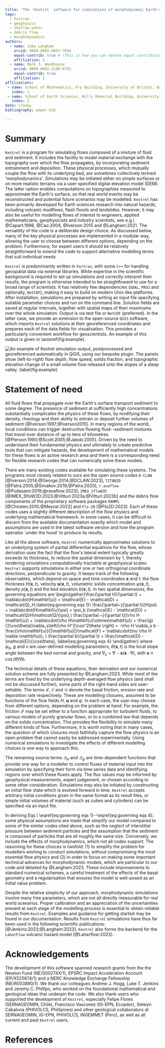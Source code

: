 ```yaml
---
title: 'The `Kestrel` software for simulations of morphodynamic Earth-surface flows'
tags:
  - Fortran
  - geophysics
  - shallow water
  - debris flow
  - morphodynamics
authors:
  - name: Jake Langham
    orcid: 0000-0001-9857-7016
    equal-contrib: true # (This is how you can denote equal contributions between multiple authors)
    affiliation: 1
  - name: Mark J. Woodhouse
    orcid: 0000-0002-2198-6791
    equal-contrib: true
    affiliation: 2
affiliations:
 - name: School of Mathematics, Fry Building, University of Bristol, Bristol, BS8 1UG, UK
   index: 1
 - name: School of Earth Sciences, Wills Memorial Building, University of Bristol, Bristol, BS8 1RJ, UK
   index: 2
date: \today
bibliography: paper.bib

---
```


# Summary

`Kestrel` is a program for simulating flows composed of a
mixture of fluid and sediment. It includes the facility to model material
exchange with the topography over which the flow propagates, by incorporating
sediment entrainment and deposition. These physical processes, which mutually
couple the flow with its underlying bed, are sometimes collectively termed
'morphodynamics'.  Simulations may be initiated either on simple surfaces or on
more realistic terrains via a user-specified digital elevation model (DEM). The
latter option enables computations on topographies measured to approximate the
Earth's surface, so that real world events may be reconstructed and potential
future scenarios may be modelled. `Kestrel` has been primarily developed for
Earth sciences research into natural hazards, including volcanic mudflows, flash
floods and landslides. However, it may also be useful for modelling flows of
interest to engineers, applied mathematicians, geophysicists and industry
scientists, see e.g.\ @Capart:1998, @Cao:2004, @Iverson:2015 and
@Langham:2021. The versatility of the code is a deliberate design choice. As
discussed below, many of the key physical processes are implemented in a modular
way, allowing the user to choose between different options, depending on the
problem. Furthermore, for expert users it should be relatively straightforward
to extend the code to support alternative modelling terms that suit individual
needs.

`Kestrel` is predominantly written in `Fortran`, with some `C++` for handling
geospatial data via external libraries.  While expertise in the scientific
background is required to set up simulations and correctly interpret their
results, the program is otherwise intended to be straightfoward to use for a
broad range of scientists.  It has relatively few dependencies (`GDAL`, `PROJ`
and optionally, `NetCDF`), making it easy to build on modern Unix-like
platforms.  After installation, simulations are prepared by writing an input
file specifying suitable parameter choices and run on the command line.
Solution fields are saved at regular intervals, together with spatial maps of
their maximums over the whole simulation. Output is via text file or `NetCDF`
(preferred).  In the latter case, we provide an extension to the open-source
`QGIS` software, which imports `Kestrel` solutions at their georeferenced
coordinates and prepares each of the data fields for visualisation.  This
provides a particularly convenient workflow for geoscientists.  An example of
this output is given in \autoref{fig:example}.

![An example of `Kestrel` simulation output, postprocessed and georeferenced
automatically in `QGIS`, using our bespoke plugin.  The panels show
(left-to-right) flow depth, flow speed, solids fraction, and topographic
elevation change of a small volume flow released onto the slopes of a steep
valley.
\label{fig:example}](example.png)

# Statement of need

All fluid flows that propagate over the Earth's surface transport sediment to
some degree. The presence of sediment at sufficiently high concentrations
substantially complicates the physics of these flows, by modifying their
density, rheology and their ability to entrain or deposit further volumes
of sediment [@Iverson:1997;@Iverson2015]. In many regions of the world, local conditions can trigger
destructive flowing fluid--sediment mixtures that travel over distance of up to tens of
kilometres [@Pierson:1990;@Scott:2005;@Jakob:2005]. Driven by the need to understand their fundamental physics and
ultimately to create predictive tools that can mitigate hazards, the development
of mathematical models for these flows is an active research area and there is a
corresponding need for flexible research codes that can numerically solve these
models. 

There are many existing codes available for simulating these systems. The
programs most closely related to ours are the open source codes `D-CLAW`
[@Iverson:2014;@George:2014;@DCLAW:2023], `TITAN2D`
[@Patra:2005;@Simakov:2019;@Patra:2020], `r.avaflow`
[@Pudasaini:2019;@ravaflow:2023], `IMEX_SfloW2D`
[@IMEX_SfloW2D:2023;@Vitturi:2023a;@Vitturi:2023b] and the debris flow
components of the proprietary software packages `RAMMS`
[@Christen:2010;@Meyrat:2022] and `Flo-2D` [@Flo2D:2023].  Each of these codes
uses a slightly different description of the flow physics and underlying
mathematical framework. In some cases, it can be difficult to discern from the
available documentation exactly which model and assumptions are used in the
latest software version and how the program operates `under the hood' to produce
its results. 

Like all the above software, `Kestrel` numerically approximates solutions to an
underlying system of partial differential equations for the flow, whose
derivation uses the fact that the flow's lateral extent typically greatly
exceeds its thickness, to reduce the spatial dimension by 1, thereby rendering
simulations computationally tractable at geophysical scales. `Kestrel` supports
simulations in either one or two orthogonal coordinate directions, perpendicular
to gravity. It keeps track of the following
observables, which depend on space and time coordinates $\mathbf{x}$ and $t$: the flow thickness $H(\mathbf{x},t)$, velocity
$\mathbf{u}(\mathbf{x},t)$, volumetric solids concentration $\psi(\mathbf{x},t)$, density
$\rho(\mathbf{x},t)$ and the bed elevation $b(\mathbf{x},t)$. 
In two spatial dimensions, the governing equations are
\begin{gather}\frac{\partial H}{\partial t} +
\nabla\cdot(H\mathbf{u}) = \mathcal{E} - \mathcal{D} + \mathcal{Q}_H,\label{eq:governing eqs 1}\\
\frac{\partial~}{\partial t}(H\psi) +
\nabla\cdot(H\mathbf{u}\psi) = \psi_b (\mathcal{E} - \mathcal{D}) +
\mathcal{Q}_H\mathcal{Q}_{\psi},\\
\frac{\partial ~}{\partial t}(\rho H \mathbf{u}) + 
\nabla\cdot(\rho H\mathbf{u}\otimes\mathbf{u}) + 
\frac{g}{2\cos\theta}\nabla_s\left(\rho H^2\cos^2\theta \right) = 
-\rho H \nabla_s b - \frac{\rho\mathbf{u}}{|\mathbf{u}|}\mathcal{F} + \nabla\cdot(\nu \rho H \nabla \mathbf{u}), \\
\frac{\partial b}{\partial t} = \frac{\mathcal{D} - \mathcal{E}}{\cos\theta},
\label{eq:governing eqs 4}
\end{gather}
where $\psi_b$, $g$ and $\nu$ are user-defined modelling parameters,
$\theta(\mathbf{x},t)$ is the local slope angle between the bed normal and
gravity, and $\nabla_s = \nabla - \mathbf{s}(\mathbf{s}\cdot\nabla)$, 
with $\mathbf{s} \equiv \cos(\theta)\nabla b$.

The technical details of these equations, their derivation and our numerical
solution scheme are fully presented by @Langham:2023.  While most of the terms
are fixed by the underlying depth-averaged flow physics (and shall not be
discussed further), some parts of the right-hand sides are user-settable.  The
terms $\mathcal{F}$, $\mathcal{E}$ and $\mathcal{D}$ denote the basal friction,
erosion rate and deposition rate respectively. These are modelling closures,
assumed to be functions of the flow fields $H$, $\mathbf{u}$ and $\psi$. In each
case, the user may choose from different options, depending on the problem at
hand. For example, the friction $\mathcal{F}$ may be set either to a function
appropriate for turbulent fluids, to various models of purely granular flows, or
to a combined law that depends on the solids concentration.  This provides the
flexibility to simulate many different kinds of flow.  Furthermore, it is worth
noting that in many cases, the question of which closures most faithfully
capture the flow physics is an open problem that cannot easily be addressed
experimentally.  Using numerical simulations to investigate the effects of
different modelling choices is one way to approach this.

The remaining source terms $\mathcal{Q}_H$ and $\mathcal{Q}_{\psi}$ are
time-dependent functions that provide one way for a modeller to control fluxes
of material input into the simulation by specifying their form via time series
data and identifying regions over which these fluxes apply. The flux values may
be informed by geophysical measurements, expert judgement, or chosen according
to some other consideration. Simulations may also be initiated by constructing
an initial flow state which is evolved forward in time. `Kestrel` accepts
arbitrary initial conditions given in the same format as its result files, or
simple initial volumes of material (such as cubes and cylinders) can be
specified via an input file.

In deriving Eqs.\ \eqref{eq:governing eqs 1}--\eqref{eq:governing eqs 4}, some
physical assumptions are made that simplify our model compared to some of the
similar codes cited above, such as the neglect of interstitial pressure between
sediment particles and the assumption that the sediment is composed of particles
that are all roughly the same size.  Conversely, we include the effects of
morphodynamics, which not all codes support. The reasoning for these choices is
twofold: (1) to simplify the problem for modellers wishing to conduct
simulations, without compromising the most essential flow physics and (2) in
order to focus on making some important technical advances for morphodynamic
models, which are particular to our code and detailed by @Langham:2023. These
include improvements to standard numerical schemes, a careful treatment of the
effects of the basal geometry and a regularisation that ensures the model is
well-posed as an initial value problem.

Despite the relative simplicity of our approach, morphodynamic simulations
involve many free parameters, which are not all directly measurable for real
world scenarios. Proper calibration and an appreciation of the uncertainties
present at each stage of the modelling process is essential to obtain reliable
results from `Kestrel`.  Examples and guidance for getting started may be found
in our documentation.  Results from `Kestrel` simulations have thus far been
used in the following scientific publications:
[@Jenkins:2023;@Langham:2023]. `Kestrel` also forms the backend for the
`LaharFlow` volcanic hazard model [@Laharflow:2023].

# Acknowledgements

The development of this software spanned research grants from the the Newton
Fund (NE/S00274X/1), EPSRC Impact Acceleration Account (EP/X525674/1) and a NERC
Knowledge Exchange Fellowship (NE/R003890/1).  We thank our colleagues Andrew J.
Hogg, Luke T. Jenkins and Jeremy C. Phillips, who worked on the foundational
mathematical and geological ideas that underpin the code. We also thank users
who supported the development of `Kestrel`, especially Felipe Flores
(SERNAGEOMIN, Chile), Francisco Vasconez (IG-EPN, Ecuador), Selwyn Cabaluna
(PHIVOLCS, Phillipines) and other geological collaborators at SERNAGEOMIN,
IG-EPN, PHIVOLCS, INGEMMET (Perú), as well as all current and past `Kestrel`
users.

# References

